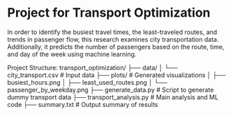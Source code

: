# Project for Transport Optimization

In order to identify the busiest travel times, the least-traveled routes, and trends in passenger flow, this research examines city transportation data. 
Additionally, it predicts the number of passengers based on the route, time, and day of the week using machine learning.

Project Structure:
transport_optimization/
├── data/
│   └── city_transport.csv       # Input data
├── plots/                       # Generated visualizations
│   ├── busiest_hours.png
│   ├── least_used_routes.png
│   └── passenger_by_weekday.png
├── generate_data.py            # Script to generate dummy transport data
├── transport_analysis.py       # Main analysis and ML code
├── summary.txt                 # Output summary of results

